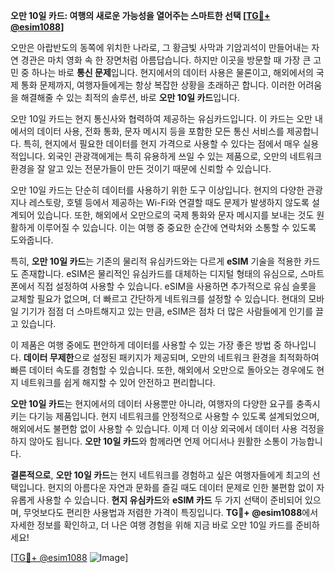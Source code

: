 **오만 10일 카드: 여행의 새로운 가능성을 열어주는 스마트한 선택 [[TG💪+ @esim1088](https://t.me/s/esim1088)]**

오만은 아랍반도의 동쪽에 위치한 나라로, 그 황금빛 사막과 기암괴석이 만들어내는 자연 경관은 마치 영화 속 한 장면처럼 아름답습니다. 하지만 이곳을 방문할 때 가장 큰 고민 중 하나는 바로 **통신 문제**입니다. 현지에서의 데이터 사용은 물론이고, 해외에서의 국제 통화 문제까지, 여행자들에게는 항상 복잡한 상황을 초래하곤 합니다. 이러한 어려움을 해결해줄 수 있는 최적의 솔루션, 바로 **오만 10일 카드**입니다.

오만 10일 카드는 현지 통신사와 협력하여 제공하는 유심카드입니다. 이 카드는 오만 내에서의 데이터 사용, 전화 통화, 문자 메시지 등을 포함한 모든 통신 서비스를 제공합니다. 특히, 현지에서 필요한 데이터를 현지 가격으로 사용할 수 있다는 점에서 매우 실용적입니다. 외국인 관광객에게는 특히 유용하게 쓰일 수 있는 제품으로, 오만의 네트워크 환경을 잘 알고 있는 전문가들이 만든 것이기 때문에 신뢰할 수 있습니다.

오만 10일 카드는 단순히 데이터를 사용하기 위한 도구 이상입니다. 현지의 다양한 관광지나 레스토랑, 호텔 등에서 제공하는 Wi-Fi와 연결할 때도 문제가 발생하지 않도록 설계되어 있습니다. 또한, 해외에서 오만으로의 국제 통화와 문자 메시지를 보내는 것도 원활하게 이루어질 수 있습니다. 이는 여행 중 중요한 순간에 연락처와 소통할 수 있도록 도와줍니다.

특히, **오만 10일 카드**는 기존의 물리적 유심카드와는 다르게 **eSIM** 기술을 적용한 카드도 존재합니다. eSIM은 물리적인 유심카드를 대체하는 디지털 형태의 유심으로, 스마트폰에서 직접 설정하여 사용할 수 있습니다. eSIM을 사용하면 추가적으로 유심 슬롯을 교체할 필요가 없으며, 더 빠르고 간단하게 네트워크를 설정할 수 있습니다. 현대의 모바일 기기가 점점 더 스마트해지고 있는 만큼, eSIM은 점차 더 많은 사람들에게 인기를 끌고 있습니다.

이 제품은 여행 중에도 편안하게 데이터를 사용할 수 있는 가장 좋은 방법 중 하나입니다. **데이터 무제한**으로 설정된 패키지가 제공되며, 오만의 네트워크 환경을 최적화하여 빠른 데이터 속도를 경험할 수 있습니다. 또한, 해외에서 오만으로 돌아오는 경우에도 현지 네트워크를 쉽게 해지할 수 있어 안전하고 편리합니다.

**오만 10일 카드**는 현지에서의 데이터 사용뿐만 아니라, 여행자의 다양한 요구를 충족시키는 다기능 제품입니다. 현지 네트워크를 안정적으로 사용할 수 있도록 설계되었으며, 해외에서도 불편함 없이 사용할 수 있습니다. 이제 더 이상 외국에서 데이터 사용 걱정을 하지 않아도 됩니다. **오만 10일 카드**와 함께라면 언제 어디서나 원활한 소통이 가능합니다.

**결론적으로**, **오만 10일 카드**는 현지 네트워크를 경험하고 싶은 여행자들에게 최고의 선택입니다. 현지의 아름다운 자연과 문화를 즐길 때도 데이터 문제로 인한 불편함 없이 자유롭게 사용할 수 있습니다. **현지 유심카드**와 **eSIM 카드** 두 가지 선택이 준비되어 있으며, 무엇보다도 편리한 사용법과 저렴한 가격이 특징입니다. **TG💪+ @esim1088**에서 자세한 정보를 확인하고, 더 나은 여행 경험을 위해 지금 바로 오만 10일 카드를 준비하세요!

[[TG💪+ @esim1088](https://t.me/s/esim1088) ![Image](https://i.postimg.cc/Y0z9fWf4/image.png)]